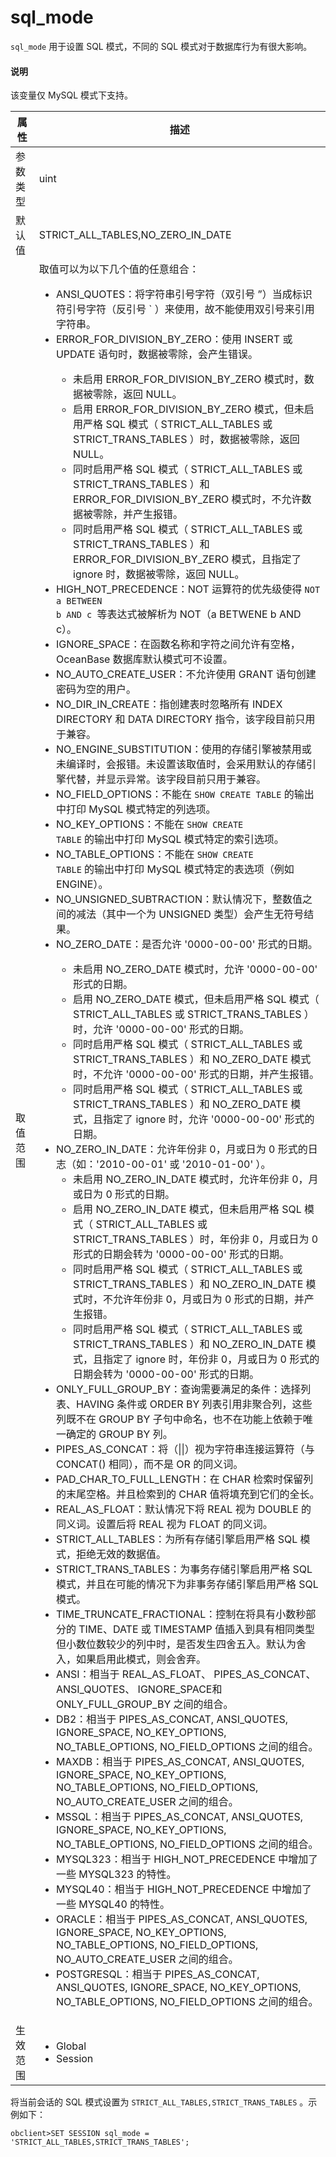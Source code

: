 # sql_mode

`sql_mode` 用于设置 SQL 模式，不同的 SQL 模式对于数据库行为有很大影响。

<main id="notice" type='explain'>
  <h4>说明</h4>
  <p>该变量仅 MySQL 模式下支持。</p>
</main>

| **属性** |  **描述**  |
|--------|----------|
| 参数类型   | uint   |
| 默认值    | STRICT_ALL_TABLES,NO_ZERO_IN_DATE  |
| 取值范围   | 取值可以为以下几个值的任意组合：<ul><li>ANSI_QUOTES：将字符串引号字符（双引号 ”）当成标识符引号字符（反引号 ` ）来使用，故不能使用双引号来引用字符串。</li><li>ERROR_FOR_DIVISION_BY_ZERO：使用 INSERT 或 UPDATE 语句时，数据被零除，会产生错误。</li><ul><li>未启用 ERROR_FOR_DIVISION_BY_ZERO 模式时，数据被零除，返回 NULL。</li><li>启用 ERROR_FOR_DIVISION_BY_ZERO 模式，但未启用严格 SQL 模式（ STRICT_ALL_TABLES 或 STRICT_TRANS_TABLES ）时，数据被零除，返回 NULL。</li><li>同时启用严格 SQL 模式（ STRICT_ALL_TABLES 或 STRICT_TRANS_TABLES ）和 ERROR_FOR_DIVISION_BY_ZERO 模式时，不允许数据被零除，并产生报错。</li><li>同时启用严格 SQL 模式（ STRICT_ALL_TABLES 或 STRICT_TRANS_TABLES ）和 ERROR_FOR_DIVISION_BY_ZERO 模式，且指定了 ignore 时，数据被零除，返回 NULL。</li> </ul><li>HIGH_NOT_PRECEDENCE：NOT 运算符的优先级使得 <code>NOT a BETWEEN b AND c </code>等表达式被解析为 NOT（a BETWENE b AND c）。</li> <li>IGNORE_SPACE：在函数名称和字符之间允许有空格，OceanBase 数据库默认模式可不设置。</li> <li>NO_AUTO_CREATE_USER：不允许使用 GRANT 语句创建密码为空的用户。</li><li>NO_DIR_IN_CREATE：指创建表时忽略所有 INDEX DIRECTORY 和 DATA DIRECTORY 指令，该字段目前只用于兼容。</li> <li>NO_ENGINE_SUBSTITUTION：使用的存储引擎被禁用或未编译时，会报错。未设置该取值时，会采用默认的存储引擎代替，并显示异常。该字段目前只用于兼容。</li><li>NO_FIELD_OPTIONS：不能在 <code>SHOW CREATE TABLE</code> 的输出中打印 MySQL 模式特定的列选项。</li><li>NO_KEY_OPTIONS：不能在 <code>SHOW CREATE TABLE</code> 的输出中打印 MySQL 模式特定的索引选项。</li><li>NO_TABLE_OPTIONS：不能在 <code>SHOW CREATE TABLE</code> 的输出中打印 MySQL 模式特定的表选项（例如 ENGINE）。</li><li>NO_UNSIGNED_SUBTRACTION：默认情况下，整数值之间的减法（其中一个为 UNSIGNED 类型）会产生无符号结果。</li> <li>NO_ZERO_DATE：是否允许 '0000-00-00' 形式的日期。</li><ul><li>未启用 NO_ZERO_DATE 模式时，允许 '0000-00-00' 形式的日期。</li><li>启用 NO_ZERO_DATE 模式，但未启用严格 SQL 模式（ STRICT_ALL_TABLES 或 STRICT_TRANS_TABLES ）时，允许 '0000-00-00' 形式的日期。</li><li>同时启用严格 SQL 模式（ STRICT_ALL_TABLES 或 STRICT_TRANS_TABLES ）和 NO_ZERO_DATE 模式时，不允许 '0000-00-00' 形式的日期，并产生报错。</li><li>同时启用严格 SQL 模式（ STRICT_ALL_TABLES 或 STRICT_TRANS_TABLES ）和 NO_ZERO_DATE 模式，且指定了 ignore 时，允许 '0000-00-00' 形式的日期。</li></ul><li>NO_ZERO_IN_DATE：允许年份非 0，月或日为 0 形式的日志（如：'2010-00-01' 或 '2010-01-00' ）。<ul><li>未启用 NO_ZERO_IN_DATE 模式时，允许年份非 0，月或日为 0 形式的日期。</li><li>启用 NO_ZERO_IN_DATE 模式，但未启用严格 SQL 模式（ STRICT_ALL_TABLES 或 STRICT_TRANS_TABLES ）时，年份非 0，月或日为 0 形式的日期会转为 '0000-00-00' 形式的日期。</li><li>同时启用严格 SQL 模式（ STRICT_ALL_TABLES 或 STRICT_TRANS_TABLES ）和 NO_ZERO_IN_DATE 模式时，不允许年份非 0，月或日为 0 形式的日期，并产生报错。</li><li>同时启用严格 SQL 模式（ STRICT_ALL_TABLES 或 STRICT_TRANS_TABLES ）和 NO_ZERO_IN_DATE 模式，且指定了 ignore 时，年份非 0，月或日为 0 形式的日期会转为 '0000-00-00' 形式的日期。</li></ul><li>ONLY_FULL_GROUP_BY：查询需要满足的条件：选择列表、HAVING 条件或 ORDER BY 列表引用非聚合列，这些列既不在 GROUP BY 子句中命名，也不在功能上依赖于唯一确定的 GROUP BY 列。</li><li>PIPES_AS_CONCAT：将（\|\|）视为字符串连接运算符（与 CONCAT() 相同），而不是 OR 的同义词。</li> <li>PAD_CHAR_TO_FULL_LENGTH：在 CHAR 检索时保留列的末尾空格。并且检索到的 CHAR 值将填充到它们的全长。</li><li>REAL_AS_FLOAT：默认情况下将 REAL 视为 DOUBLE 的同义词。设置后将 REAL 视为 FLOAT 的同义词。</li> <li>STRICT_ALL_TABLES：为所有存储引擎启用严格 SQL 模式，拒绝无效的数据值。</li><li>STRICT_TRANS_TABLES：为事务存储引擎启用严格 SQL 模式，并且在可能的情况下为非事务存储引擎启用严格 SQL 模式。</li><li>TIME_TRUNCATE_FRACTIONAL：控制在将具有小数秒部分的 TIME、DATE 或 TIMESTAMP 值插入到具有相同类型但小数位数较少的列中时，是否发生四舍五入。默认为舍入，如果启用此模式，则会舍弃。</li> <li>ANSI：相当于 REAL_AS_FLOAT、 PIPES_AS_CONCAT、 ANSI_QUOTES、 IGNORE_SPACE和 ONLY_FULL_GROUP_BY 之间的组合。</li> <li>DB2：相当于 PIPES_AS_CONCAT, ANSI_QUOTES, IGNORE_SPACE, NO_KEY_OPTIONS, NO_TABLE_OPTIONS, NO_FIELD_OPTIONS 之间的组合。</li><li>MAXDB：相当于 PIPES_AS_CONCAT, ANSI_QUOTES, IGNORE_SPACE, NO_KEY_OPTIONS, NO_TABLE_OPTIONS, NO_FIELD_OPTIONS, NO_AUTO_CREATE_USER 之间的组合。</li> <li>MSSQL：相当于 PIPES_AS_CONCAT, ANSI_QUOTES, IGNORE_SPACE, NO_KEY_OPTIONS, NO_TABLE_OPTIONS, NO_FIELD_OPTIONS 之间的组合。</li><li>MYSQL323：相当于 HIGH_NOT_PRECEDENCE 中增加了一些 MYSQL323 的特性。</li><li>MYSQL40：相当于 HIGH_NOT_PRECEDENCE 中增加了一些 MYSQL40 的特性。</li><li>ORACLE：相当于 PIPES_AS_CONCAT, ANSI_QUOTES, IGNORE_SPACE, NO_KEY_OPTIONS, NO_TABLE_OPTIONS, NO_FIELD_OPTIONS, NO_AUTO_CREATE_USER 之间的组合。</li><li>POSTGRESQL：相当于 PIPES_AS_CONCAT, ANSI_QUOTES, IGNORE_SPACE, NO_KEY_OPTIONS, NO_TABLE_OPTIONS, NO_FIELD_OPTIONS  之间的组合。</li></ul>       |
| 生效范围   | <ul><li> Global</li><li> Session</li></ul>   |

将当前会话的 SQL 模式设置为 `STRICT_ALL_TABLES,STRICT_TRANS_TABLES` 。示例如下：

```unknow
obclient>SET SESSION sql_mode = 'STRICT_ALL_TABLES,STRICT_TRANS_TABLES';
```
